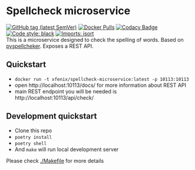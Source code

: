 # Spellcheck microservice
[![GitHub tag (latest SemVer)](https://img.shields.io/github/v/tag/xfenix/spellcheck-microservice?label=version)](https://github.com/xfenix/spellcheck-microservice/releases)
[![Docker Pulls](https://img.shields.io/docker/pulls/xfenix/spellcheck-microservice)](https://hub.docker.com/r/xfenix/spellcheck-microservice)
[![Codacy Badge](https://app.codacy.com/project/badge/Coverage/297c021d5a464b9fafa410b509286507)](https://www.codacy.com/gh/xfenix/spellcheck-microservice/dashboard?utm_source=github.com&utm_medium=referral&utm_content=xfenix/spellcheck-microservice&utm_campaign=Badge_Coverage)
<a href="https://github.com/psf/black"><img alt="Code style: black" src="https://img.shields.io/badge/code%20style-black-000000.svg"></a>
[![Imports: isort](https://img.shields.io/badge/imports-isort-%231674b1?style=flat&labelColor=ef8336)](https://timothycrosley.github.io/isort/)<br>
This is a microservice designed to check the spelling of words. Based on [pyspellcheker](https://pypi.org/project/pyspellchecker/). Exposes a REST API.

## Quickstart
* `docker run -t xfenix/spellcheck-microservice:latest -p 10113:10113`
* open http://localhost:10113/docs/ for more information about REST API
* main REST endpoint you will be needed is http://localhost:10113/api/check/

## Development quickstart
* Clone this repo
* `poetry install`
* `poetry shell`
* And `make` will run local development server

Please check [./Makefile](./Makefile) for more details
